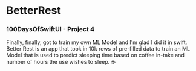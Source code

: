 # BetterRest

### 100DaysOfSwiftUI - Project 4

Finally, finally, got to train my own ML Model and I'm glad I did it in swift. Better Rest is an app that took in 10k rows of pre-filled data to train an ML Model that is used to predict sleeping time based on coffee in-take and number of hours the use wishes to sleep. ☕️